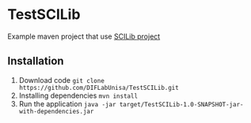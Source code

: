 # TestSCILib
Example maven project that use [SCILib project](https://github.com/DIFLabUnisa/SCILib)

## Installation
1. Download code
`git clone https://github.com/DIFLabUnisa/TestSCILib.git`
2. Installing dependencies
`mvn install`
3. Run the application
`java -jar target/TestSCILib-1.0-SNAPSHOT-jar-with-dependencies.jar`